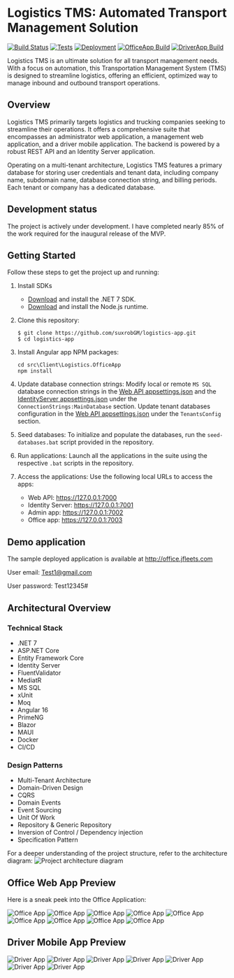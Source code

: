 # Logistics TMS: Automated Transport Management Solution

[![Build Status](https://github.com/suxrobgm/logistics-app/actions/workflows/dotnet-build.yml/badge.svg)](https://github.com/suxrobgm/logistics-app/actions/workflows/dotnet-build.yml)
[![Tests](https://github.com/suxrobgm/logistics-app/actions/workflows/dotnet-test.yml/badge.svg)](https://github.com/suxrobgm/logistics-app/actions/workflows/dotnet-test.yml)
[![Deployment](https://github.com/suxrobgm/logistics-app/actions/workflows/deploy-ftp.yml/badge.svg)](https://github.com/suxrobgm/logistics-app/actions/workflows/deploy-ftp.yml)
[![OfficeApp Build](https://github.com/suxrobgm/logistics-app/actions/workflows/officeapp-build.yml/badge.svg)](https://github.com/suxrobgm/logistics-app/actions/workflows/officeapp-build.yml)
[![DriverApp Build](https://github.com/suxrobgm/logistics-app/actions/workflows/driverapp-build.yml/badge.svg)](https://github.com/suxrobgm/logistics-app/actions/workflows/driverapp-build.yml)

Logistics TMS is an ultimate solution for all transport management needs. With a focus on automation, this Transportation Management System (TMS) is designed to streamline logistics, offering an efficient, optimized way to manage inbound and outbound transport operations.

## Overview

Logistics TMS primarily targets logistics and trucking companies seeking to streamline their operations. It offers a comprehensive suite that encompasses an administrator web application, a management web application, and a driver mobile application. The backend is powered by a robust REST API and an Identity Server application.

Operating on a multi-tenant architecture, Logistics TMS features a primary database for storing user credentials and tenant data, including company name, subdomain name, database connection string, and billing periods. Each tenant or company has a dedicated database.

## Development status
The project is actively under development. I have completed nearly 85% of the work required for the inaugural release of the MVP.

## Getting Started

Follow these steps to get the project up and running:

1. Install SDKs 
   - [Download](https://dotnet.microsoft.com/en-us/download/dotnet/7.0) and install the .NET 7 SDK. 
   - [Download](https://nodejs.org) and install the Node.js runtime.

2. Clone this repository: 
    ```
    $ git clone https://github.com/suxrobGM/logistics-app.git
    $ cd logistics-app
    ```

3. Install Angular app NPM packages:
   ```
   cd src\Client\Logistics.OfficeApp
   npm install
   ```

4. Update database connection strings: 
   Modify local or remote `MS SQL` database connection strings in the [Web API appsettings.json](./src/Api/Logistics.WebApi/appsettings.json) and the [IdentityServer appsettings.json](./src/Apps/Logistics.IdentityServer/appsettings.json) under the `ConnectionStrings:MainDatabase` section. Update tenant databases configuration in the [Web API appsettings.json](./src/Api/Logistics.WebApi/appsettings.json) under the `TenantsConfig` section.

5. Seed databases:
   To initialize and populate the databases, run the `seed-databases.bat` script provided in the repository.

6. Run applications:
   Launch all the applications in the suite using the respective `.bat` scripts in the repository.

7. Access the applications:
   Use the following local URLs to access the apps:
    - Web API: https://127.0.0.1:7000
    - Identity Server: https://127.0.0.1:7001
    - Admin app: https://127.0.0.1:7002
    - Office app: https://127.0.0.1:7003

## Demo application
The sample deployed application is available at http://office.jfleets.com

User email: Test1@gmail.com

User password: Test12345#

## Architectural Overview

### Technical Stack
- .NET 7
- ASP.NET Core
- Entity Framework Core
- Identity Server
- FluentValidator
- MediatR
- MS SQL
- xUnit
- Moq
- Angular 16
- PrimeNG
- Blazor
- MAUI
- Docker
- CI/CD

### Design Patterns
- Multi-Tenant Architecture
- Domain-Driven Design
- CQRS
- Domain Events
- Event Sourcing
- Unit Of Work
- Repository & Generic Repository
- Inversion of Control / Dependency injection
- Specification Pattern

For a deeper understanding of the project structure, refer to the architecture diagram:
![Project architecture diagram](./docs/project_architecture.jpg?raw=true)

## Office Web App Preview
Here is a sneak peek into the Office Application:

![Office App](./docs/office_app_1.jpg?raw=true)
![Office App](./docs/office_app_2.jpg?raw=true)
![Office App](./docs/office_app_3.jpg?raw=true)
![Office App](./docs/office_app_4.jpg?raw=true)
![Office App](./docs/office_app_5.jpg?raw=true)
![Office App](./docs/office_app_6.jpg?raw=true)
![Office App](./docs/office_app_7.jpg?raw=true)
![Office App](./docs/office_app_8.jpg?raw=true)
![Office App](./docs/office_app_9.jpg?raw=true)


## Driver Mobile App Preview
![Driver App](./docs/driver_app_1.jpg?raw=true)
![Driver App](./docs/driver_app_2.jpg?raw=true)
![Driver App](./docs/driver_app_3.jpg?raw=true)
![Driver App](./docs/driver_app_4.jpg?raw=true)
![Driver App](./docs/driver_app_5.jpg?raw=true)
![Driver App](./docs/driver_app_6.jpg?raw=true)
![Driver App](./docs/driver_app_7.jpg?raw=true)
